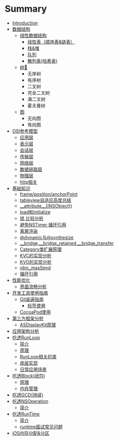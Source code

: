 # Summary

* [Introduction](README.md)
* [数据结构](shu-ju-jie-gou.md)
  * [线性数据结构](shu-ju-jie-gou/xian-xing-shu-ju-jie-gou.md)
    * [线性表（顺序表&链表）](xian-xing-biao-ff08-shun-xu-886826-lian-biao-ff09.md)
    * [栈&堆](zhan.md)
    * [队列](dui-lie.md)
    * [散列表\(哈希表\)](san-lie-biao.md)
  * [树🌲](shu-ju-jie-gou/shu-d83c-df32.md)
    * 无序树
    * 有序树
    * 二叉树
    * 完全二叉树
    * 满二叉树
    * 霍夫曼树
  * [图](shu-ju-jie-gou/tu.md)
    * 无向图
    * 有向图
* [OSI参考模型](osican-kao-mo-xing.md)
  * [应用层](osican-kao-mo-xing/ying-yong-ceng.md)
  * [表示层](osican-kao-mo-xing/biao-shi-ceng.md)
  * [会话层](osican-kao-mo-xing/hui-hua-ceng.md)
  * [传输层](osican-kao-mo-xing/chuan-shu-ceng.md)
  * [网络层](osican-kao-mo-xing/wang-luo-ceng.md)
  * [数据链路层](osican-kao-mo-xing/shu-ju-lian-lu-ceng.md)
  * [物理层](osican-kao-mo-xing/wu-li-ceng.md)
  * [http相关](osican-kao-mo-xing/httpxiang-guan.md)
* [基础知识](ji-chu-zhi-shi.md)
  * [frame/position/anchorPoint](ji-chu-zhi-shi/framepositionanchorpoint.md)
  * [tableview自适应高度总结](ji-chu-zhi-shi/tableviewzi-shi-ying-gao-du-zong-jie.md)
  * [\_\_attribute\_\_\(\(NSObject\)\)](ji-chu-zhi-shi/attribute-nsobject.md)
  * [load和initialize](ji-chu-zhi-shi/loadhe-initialize.md)
  * [锁  比较分析](ji-chu-zhi-shi/suo-bi-jiao-fen-xi.md)
  * [避免NSTimer 循环引用](ji-chu-zhi-shi/bi-mian-nstimer-xun-huan-yin-yong.md)
  * [离屏渲染](ji-chu-zhi-shi/li-ping-xuan-ran.md)
  * [@dynamic与@synthesize](ji-chu-zhi-shi/dynamic4e0e-synthesize.md)
  * [\_\_bridge,\_\_bridge\_retained,\_\_bridge\_transfer](ji-chu-zhi-shi/bridge-bridge-retained-bridge-transfer.md)
  * [Category类扩展原理](ji-chu-zhi-shi/categorylei-kuo-zhan-yuan-li.md)
  * [KVC的实现分析](ji-chu-zhi-shi/kvcde-shi-xian-fen-xi.md)
  * [KVO的实现分析](ji-chu-zhi-shi/kvode-shi-xian-fen-xi.md)
  * [objc\_masSend](ji-chu-zhi-shi/objcmassend.md)
  * [循环引用](ji-chu-zhi-shi/xun-huan-yin-yong.md)
* [性能优化](xing-neng-you-hua.md)
  * [界面流畅分析](xing-neng-you-hua/jie-mian-liu-chang-fen-xi.md)
* [开发工具使用指南](kai-fa-gong-ju-shi-yong-zhi-nan.md)
  * [Git装逼指南](kai-fa-gong-ju-shi-yong-zhi-nan/gitzhuang-bi-zhi-nan.md)
    * [标签使用](kai-fa-gong-ju-shi-yong-zhi-nan/gitzhuang-bi-zhi-nan/biao-qian-shi-yong.md)
  * [CocoaPod使用](kai-fa-gong-ju-shi-yong-zhi-nan/cocoapodshi-yong.md)
* [第三方框架分析](di-san-fang-kuang-jia-fen-xi.md)
  * [ASDisplayKit原理](di-san-fang-kuang-jia-fen-xi/asdisplaykityuan-li.md)
* [应用架构分析](ying-yong-jia-gou-fen-xi.md)
* [吃透RunLoop](chi-tou-runloop.md)
  * [简介](chi-tou-runloop/jian-jie.md)
  * [原理](chi-tou-runloop/yuan-li.md)
  * [RunLoop相关的类](chi-tou-runloop/runloopxiang-guan-de-lei.md)
  * [底层实现](chi-tou-runloop/di-ceng-shi-xian.md)
  * [日常应用场景](chi-tou-runloop/ri-chang-ying-yong-chang-jing.md)
* [吃透Block\(闭包\)](blockbi-530529.md)
  * [原理](blockbi-530529/yuan-li.md)
  * [内存管理](blockbi-530529/nei-cun-guan-li.md)
* [吃透GCD\(待续\)](chi-tou-gcd.md)
* [吃透NSOperation](chi-tou-nsoperation.md)
  * [简介](chi-tou-nsoperation/jian-jie.md)
* [吃透RunTime](chi-tou-runtime.md)
  * [简介](chi-tou-runtime/jian-jie.md)
  * [runtime面试常见问题](chi-tou-runtime/runtimemian-shi-chang-jian-wen-ti.md)
* [iOS内存分配&分区](iosnei-cun-fen-914d26-fen-qu.md)

